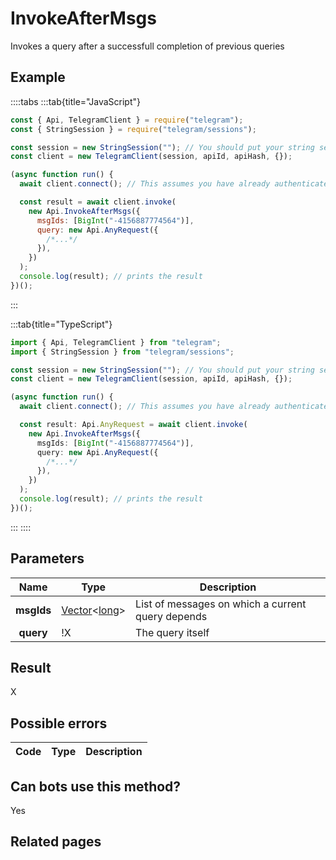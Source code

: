 # InvokeAfterMsgs

Invokes a query after a successfull completion of previous queries

## Example

::::tabs
:::tab{title="JavaScript"}

```js
const { Api, TelegramClient } = require("telegram");
const { StringSession } = require("telegram/sessions");

const session = new StringSession(""); // You should put your string session here
const client = new TelegramClient(session, apiId, apiHash, {});

(async function run() {
  await client.connect(); // This assumes you have already authenticated with .start()

  const result = await client.invoke(
    new Api.InvokeAfterMsgs({
      msgIds: [BigInt("-4156887774564")],
      query: new Api.AnyRequest({
        /*...*/
      }),
    })
  );
  console.log(result); // prints the result
})();
```

:::

:::tab{title="TypeScript"}

```ts
import { Api, TelegramClient } from "telegram";
import { StringSession } from "telegram/sessions";

const session = new StringSession(""); // You should put your string session here
const client = new TelegramClient(session, apiId, apiHash, {});

(async function run() {
  await client.connect(); // This assumes you have already authenticated with .start()

  const result: Api.AnyRequest = await client.invoke(
    new Api.InvokeAfterMsgs({
      msgIds: [BigInt("-4156887774564")],
      query: new Api.AnyRequest({
        /*...*/
      }),
    })
  );
  console.log(result); // prints the result
})();
```

:::
::::

## Parameters

|    Name    | Type                                                                                             | Description                                       |
| :--------: | ------------------------------------------------------------------------------------------------ | ------------------------------------------------- |
| **msgIds** | [Vector](https://core.telegram.org/type/Vector%20t)<[long](https://core.telegram.org/type/long)> | List of messages on which a current query depends |
| **query**  | !X                                                                                               | The query itself                                  |

## Result

X

## Possible errors

| Code | Type | Description |
| :--: | ---- | ----------- |

## Can bots use this method?

Yes

## Related pages
